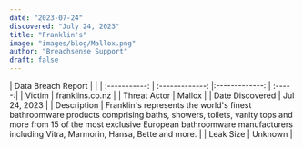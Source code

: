 ```yaml
---
date: "2023-07-24"
discovered: "July 24, 2023"
title: "Franklin's"
image: "images/blog/Mallox.png"
author: "Breachsense Support"
draft: false
---
```


| Data Breach Report           |              | 
| :-----------: | :-------------:     |:-------------:    | :-----:|
| Victim      | franklins.co.nz      | 
| Threat Actor      | Mallox      | 
| Date Discovered      | Jul 24, 2023      | 
| Description      | Franklin's represents the world's finest bathroomware products comprising baths, showers, toilets, vanity tops and more from 15 of the most exclusive European bathroomware manufacturers including Vitra, Marmorin, Hansa, Bette and more.      | 
| Leak Size      | Unknown      | 

